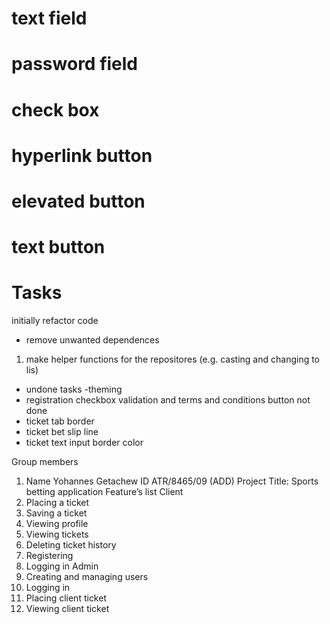 # text field

# password field

# check box

# hyperlink button

# elevated button

# text button

# Tasks

initially refactor code

- remove unwanted dependences

1. make helper functions for the repositores (e.g. casting and changing to lis)

- undone tasks
  -theming
- registration checkbox validation and terms and conditions button not done
- ticket tab border
- ticket bet slip line
- ticket text input border color



Group members
1.	Name Yohannes Getachew
               ID ATR/8465/09 (ADD)
Project Title: Sports betting application
Feature’s list
Client
1.	Placing a ticket
2.	Saving a ticket
3.	Viewing profile
4.	Viewing tickets
5.	Deleting ticket history
6.	Registering
7.	Logging in
Admin
1.	Creating and managing users
2.	Logging in
3.	Placing client ticket
4.	Viewing client ticket

